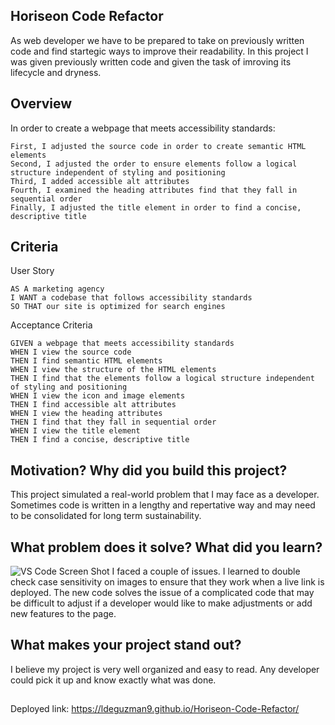 ## Horiseon Code Refactor ##
As web developer we have to be prepared to take on previously written code and find startegic ways to improve their readability. In this project I was given previously written code and given the task of imroving its lifecycle and dryness. 

## Overview

In order to create a webpage that meets accessibility standards:
```
First, I adjusted the source code in order to create semantic HTML elements
Second, I adjusted the order to ensure elements follow a logical structure independent of styling and positioning
Third, I added accessible alt attributes
Fourth, I examined the heading attributes find that they fall in sequential order
Finally, I adjusted the title element in order to find a concise, descriptive title
```

## Criteria

User Story
```
AS A marketing agency
I WANT a codebase that follows accessibility standards
SO THAT our site is optimized for search engines
```
Acceptance Criteria
```
GIVEN a webpage that meets accessibility standards
WHEN I view the source code
THEN I find semantic HTML elements
WHEN I view the structure of the HTML elements
THEN I find that the elements follow a logical structure independent of styling and positioning
WHEN I view the icon and image elements
THEN I find accessible alt attributes
WHEN I view the heading attributes
THEN I find that they fall in sequential order
WHEN I view the title element
THEN I find a concise, descriptive title
```
## Motivation? Why did you build this project? 
This project simulated a real-world problem that I may face as a developer. Sometimes code is written in a lengthy and repertative way and may need to be consolidated for long term sustainability. 

## What problem does it solve? What did you learn? 
![VS Code Screen Shot](https://github.com/Ldeguzman9/Module-1---Challenge/blob/main/Assets/Images/Code%20Screenshot.png?raw=true)
I faced a couple of issues. I learned to double check case sensitivity on images to ensure that they work when a live link is deployed. The new code solves the issue of a complicated code that may be difficult to adjust if a developer would like to make adjustments or add new features to the page.

## What makes your project stand out?
I believe my project is very well organized and easy to read. Any developer could pick it up and know exactly what was done. 

##
Deployed link: https://ldeguzman9.github.io/Horiseon-Code-Refactor/
